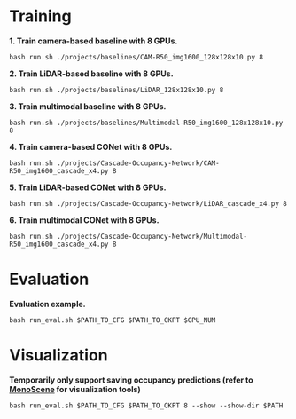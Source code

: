 # Training
**1. Train camera-based baseline with 8 GPUs.**
```
bash run.sh ./projects/baselines/CAM-R50_img1600_128x128x10.py 8
```

**2. Train LiDAR-based baseline with 8 GPUs.**
```
bash run.sh ./projects/baselines/LiDAR_128x128x10.py 8
```

**3. Train multimodal baseline with 8 GPUs.**
```
bash run.sh ./projects/baselines/Multimodal-R50_img1600_128x128x10.py 8
```

**4. Train camera-based CONet with 8 GPUs.**
```
bash run.sh ./projects/Cascade-Occupancy-Network/CAM-R50_img1600_cascade_x4.py 8
```

**5. Train LiDAR-based CONet with 8 GPUs.**
```
bash run.sh ./projects/Cascade-Occupancy-Network/LiDAR_cascade_x4.py 8
```

**6. Train multimodal CONet with 8 GPUs.**
```
bash run.sh ./projects/Cascade-Occupancy-Network/Multimodal-R50_img1600_cascade_x4.py 8
```

# Evaluation
**Evaluation example.**
```
bash run_eval.sh $PATH_TO_CFG $PATH_TO_CKPT $GPU_NUM
```

# Visualization
**Temporarily only support saving occupancy predictions (refer to [MonoScene](https://github.com/astra-vision/MonoScene#visualization) for visualization tools)**
```
bash run_eval.sh $PATH_TO_CFG $PATH_TO_CKPT 8 --show --show-dir $PATH
```
